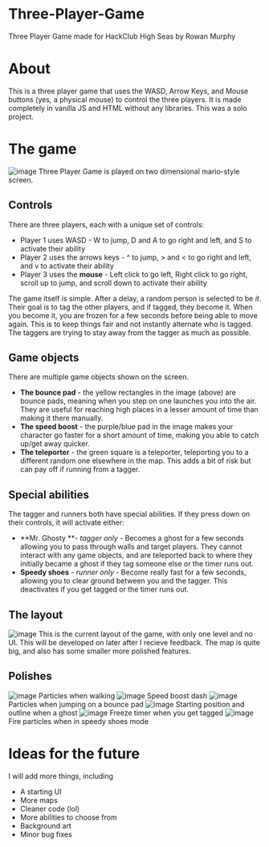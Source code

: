 # Three-Player-Game
Three Player Game made for HackClub High Seas by Rowan Murphy

# About
This is a three player game that uses the WASD, Arrow Keys, and Mouse buttons (yes, a physical mouse) to control the three players.
It is made completely in vanilla JS and HTML without any libraries.
This was a solo project.

# The game
![image](https://github.com/user-attachments/assets/0d8ebeb8-bc48-4e45-9b10-25eeab1ec464)
Three Player Game is played on two dimensional mario-style screen.
## Controls
There are three players, each with a unique set of controls:
* Player 1 uses WASD - W to jump, D and A to go right and left, and S to activate their ability
* Player 2 uses the arrows keys - ^ to jump, > and < to go right and left, and v to activate their ability
* Player 3 uses the **mouse** - Left click to go left, Right click to go right, scroll up to jump, and scroll down to activate their ability

  
The game itself is simple. After a delay, a random person is selected to be _it_. Their goal is to tag the other players, and if tagged, they become it. When you become it, you are frozen for a few seconds before being able to move again. This is to keep things fair and not instantly alternate who is tagged. The taggers are trying to stay away from the tagger as much as possible. 

## Game objects
There are multiple game objects shown on the screen.

* **The bounce pad** - the yellow rectangles in the image (above) are bounce pads, meaning when you step on one launches you into the air. They are useful for reaching high places in a lesser amount of time than making it there manually.
* **The speed boost** - the purple/blue pad in the image makes your character go faster for a short amount of time, making you able to catch up/get away quicker.
* **The teleporter** - the green square is a teleporter, teleporting you to a different random one elsewhere in the map. This adds a bit of risk but can pay off if running from a tagger.

## Special abilities
The tagger and runners both have special abilities. If they press down on their controls, it will activate either:
* **Mr. Ghosty **- _tagger only_ - Becomes a ghost for a few seconds allowing you to pass through walls and target players. They cannot interact with any game objects, and are teleported back to where they initially became a ghost if they tag someone else or the timer runs out.
* **Speedy shoes** - _runner only_ - Become really fast for a few seconds, allowing you to clear ground between you and the tagger. This deactivates if you get tagged or the timer runs out.

## The layout
![image](https://github.com/user-attachments/assets/a22287c5-eee5-4bf1-80f6-42d633db6d12)
This is the current layout of the game, with only one level and no UI. This will be developed on later after I recieve feedback.
The map is quite big, and also has some smaller more polished features.

## Polishes
![image](https://github.com/user-attachments/assets/56ad8896-a8bc-4bde-989e-fbce429c9b06)
Particles when walking
![image](https://github.com/user-attachments/assets/b7a7f715-5d42-4548-aa1b-647ba22d4ef2)
Speed boost dash
![image](https://github.com/user-attachments/assets/dc0dda58-c6a5-41f2-a791-82f7a4f9f717)
Particles when jumping on a bounce pad
![image](https://github.com/user-attachments/assets/20beb949-8f5c-4db7-8105-6affd8b301f2)
Starting position and outline when a ghost
![image](https://github.com/user-attachments/assets/67468874-d32a-4bbd-b72f-224e0cd463a0)
Freeze timer when you get tagged
![image](https://github.com/user-attachments/assets/c67a46f0-e9bb-4896-a95a-4e270c1a684d)
Fire particles when in speedy shoes mode

# Ideas for the future
I will add more things, including
* A starting UI
* More maps
* Cleaner code (lol)
* More abilities to choose from
* Background art
* Minor bug fixes

